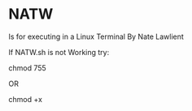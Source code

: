 # NATW
Is for executing in a Linux Terminal
By Nate Lawlient

If NATW.sh is not Working try:

chmod 755

OR

chmod +x

